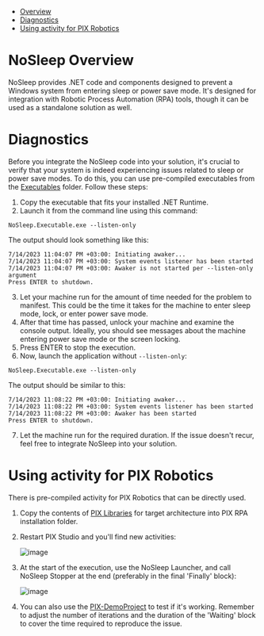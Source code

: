 - [Overview](#nosleep-overview)
- [Diagnostics](#diagnostics)
- [Using activity for PIX Robotics](#using-activity-for-pix-robotics)

# NoSleep Overview
NoSleep provides .NET code and components designed to prevent a Windows system from entering sleep or power save mode. It's designed for integration with Robotic Process Automation (RPA) tools, though it can be used as a standalone solution as well.

# Diagnostics
Before you integrate the NoSleep code into your solution, it's crucial to verify that your system is indeed experiencing issues related to sleep or power save modes. To do this, you can use pre-compiled executables from the [Executables](./NoSleep.Releases/Executables/) folder. Follow these steps:

1. Copy the executable that fits your installed .NET Runtime.
2. Launch it from the command line using this command:
```
NoSleep.Executable.exe --listen-only
```
The output should look something like this:
```
7/14/2023 11:04:07 PM +03:00: Initiating awaker...
7/14/2023 11:04:07 PM +03:00: System events listener has been started
7/14/2023 11:04:07 PM +03:00: Awaker is not started per --listen-only argument
Press ENTER to shutdown.
```
3. Let your machine run for the amount of time needed for the problem to manifest. This could be the time it takes for the machine to enter sleep mode, lock, or enter power save mode.
4. After that time has passed, unlock your machine and examine the console output. Ideally, you should see messages about the machine entering power save mode or the screen locking.
5. Press ENTER to stop the execution.
6. Now, launch the application without `--listen-only`:
```
NoSleep.Executable.exe --listen-only
```
The output should be similar to this:
```
7/14/2023 11:08:22 PM +03:00: Initiating awaker...
7/14/2023 11:08:22 PM +03:00: System events listener has been started
7/14/2023 11:08:22 PM +03:00: Awaker has been started
Press ENTER to shutdown.
```
7. Let the machine run for the required duration. If the issue doesn't recur, feel free to integrate NoSleep into your solution.

# Using activity for PIX Robotics
There is pre-compiled activity for PIX Robotics that can be directly used.
1. Copy the contents of [PIX Libraries](./NoSleep.Releases/Libs.PIX/) for target architecture into PIX RPA installation folder.
2. Restart PIX Studio and you'll find new activities:
   
   ![image](https://github.com/KSerditov/NoSleep/assets/3009597/209cd8d5-95fc-4ab6-b748-5fc8fd67cb2a)

3. At the start of the execution, use the NoSleep Launcher, and call NoSleep Stopper at the end (preferably in the final 'Finally' block):
   
   ![image](https://github.com/KSerditov/NoSleep/assets/3009597/46654b8d-bb25-4476-981f-acc5d31d6648)

5. You can also use the [PIX-DemoProject](./PIX-DemoProject) to test if it's working. Remember to adjust the number of iterations and the duration of the 'Waiting' block to cover the time required to reproduce the issue.
